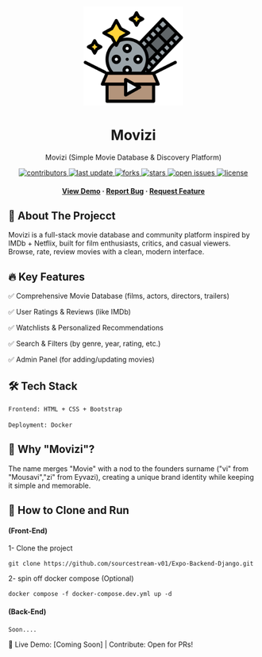 <div align="center">
<img src="./img/movie.png" alt="movie" width="200" height="auto" />
<h1>Movizi</h1>
<p>
    Movizi (Simple Movie Database & Discovery Platform) 
  </p>

<!-- Badges -->
<p>
  <a href="https://github.com/asedmehdi/Movizi-Project/graphs/contributors">
    <img src="https://img.shields.io/github/contributors/asedmehdi/Movizi-Project" alt="contributors" />
  </a>
  <a href="">
    <img src="https://img.shields.io/github/last-commit/asedmehdi/Movizi-Project" alt="last update" />
  </a>
  <a href="https://github.com/asedmehdi/Movizi-Project/network/members">
    <img src="https://img.shields.io/github/forks/asedmehdi/Movizi-Project" alt="forks" />
  </a>
  <a href="https://github.com/asedmehdi/Movizi-Project/stargazers">
    <img src="https://img.shields.io/github/stars/asedmehdi/Movizi-Project" alt="stars" />
  </a>
  <a href="https://github.com/asedmehdi/Movizi-Project/issues/">
    <img src="https://img.shields.io/github/issues/asedmehdi/Movizi-Project" alt="open issues" />
  </a>
  <a href="https://github.com/asedmehdi/Movizi-Project/blob/master/LICENSE">
    <img src="https://img.shields.io/github/license/asedmehdi/Movizi-Project.svg" alt="license" />
  </a>
</p>

<h4>
    <a href="https://project-movie-app.vercel.app/">View Demo</a>
  <span> · </span>
    <a href="https://github.com/asedmehdi/Movizi-Project/issues/">Report Bug</a>
  <span> · </span>
    <a href="https://github.com/asedmehdi/Movizi-Project/issues/">Request Feature</a>
  </h4>

</div>

## 🎯 About The Projecct

Movizi is a full-stack movie database and community platform inspired by IMDb + Netflix, built for film enthusiasts, critics, and casual viewers. Browse, rate, review movies with a clean, modern interface.

## 🔥 Key Features

✅ Comprehensive Movie Database (films, actors, directors, trailers)

✅ User Ratings & Reviews (like IMDb)

✅ Watchlists & Personalized Recommendations

✅ Search & Filters (by genre, year, rating, etc.)

✅ Admin Panel (for adding/updating movies)

## 🛠 Tech Stack

    Frontend: HTML + CSS + Bootstrap

    Deployment: Docker


## 🌟 Why "Movizi"?

The name merges "Movie" with a nod to the founders surname ("vi" from "Mousavi","zi" from Eyvazi), creating a unique brand identity while keeping it simple and memorable.


## 🚀 How to Clone and Run


#### (Front-End)

1- Clone the project
```
git clone https://github.com/sourcestream-v01/Expo-Backend-Django.git
```
2- spin off docker compose (Optional)
```
docker compose -f docker-compose.dev.yml up -d
```


#### (Back-End)

```
Soon....
```

📌 Live Demo: [Coming Soon] | Contribute: Open for PRs!
